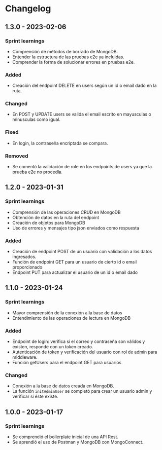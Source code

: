 # Changelog

## 1.3.0 - 2023-02-06

### Sprint learnings

<!-- En esta sección enumera los aprendizajes del sprint. -->
- Comprensión de métodos de borrado de MongoDB.
- Entender la estructura de las pruebas e2e ya incluidas.
- Comprender la forma de solucionar errores en pruebas e2e.

### Added

<!-- En esta sección especifica las funcionalides que agregaste. -->
- Creación del endpoint DELETE en users según un id o email dado en la ruta.

### Changed

<!-- En esta sección detalla los cambios que hiciste a funcionalides ya existentes. -->
- En POST y UPDATE users se valida el email escrito en mayusculas o minusculas como igual.

### Fixed

<!-- En esta sección describe los _bugs_ solucionados. -->
- En login, la contraseña encriptada se compara.

### Removed

<!-- En esta sección incluye las funcionalidades eliminadas. -->
- Se comentó la validación de role en los endpoints de users ya que la prueba e2e no procedía.

## 1.2.0 - 2023-01-31

### Sprint learnings

<!-- En esta sección enumera los aprendizajes del sprint. -->
- Comprensión de las operaciones CRUD en MongoDB
- Obtención de datos en la ruta del endpoint
- Creación de objetos para MongoDB
- Uso de errores y mensajes tipo json enviados como respuesta

### Added

<!-- En esta sección especifica las funcionalides que agregaste. -->
- Creación de endpoint POST de un usuario con validación a los datos ingresados.
- Función de endpoint GET para un usuario de cierto id o email proporcionado
- Endpoint PUT para actualizar el usuario de un id o email dado

## 1.1.0 - 2023-01-24

### Sprint learnings

<!-- En esta sección enumera los aprendizajes del sprint. -->
- Mayor comprensión de la conexión a la base de datos
- Entendimiento de las operaciones de lectura en MongoDB 

### Added

<!-- En esta sección especifica las funcionalides que agregaste. -->
- Endpoint de login: verifica si el correo y contraseña son válidos y existen, responde con un token creado.
- Autenticación de token y verificación del usuario con rol de admin para middleware.
- Función getUsers para el endpoint GET para usuarios.

### Changed

<!-- En esta sección detalla los cambios que hiciste a funcionalides ya existentes. -->
- Conexión a la base de datos creada en MongoDB.
- La función `initAdminUser` se completó para crear un usuario admin y verificar si éste existe.

## 1.0.0 - 2023-01-17

### Sprint learnings

<!-- En esta sección enumera los aprendizajes del sprint. -->
- Se comprendió el boilerplate inicial de una API Rest.
- Se aprendió el uso de Postman y MongoDB con MongoConnect.
